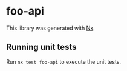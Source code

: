# foo-api

This library was generated with [Nx](https://nx.dev).

## Running unit tests

Run `nx test foo-api` to execute the unit tests.
